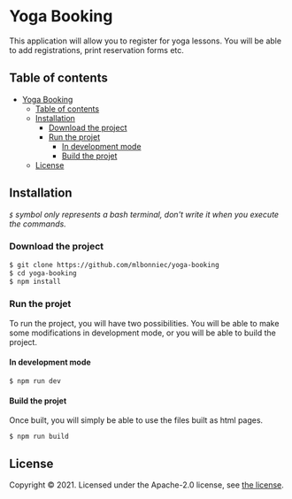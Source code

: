 # Yoga Booking
This application will allow you to register for yoga lessons. You will be able to add registrations, print reservation forms etc.

## Table of contents
- [Yoga Booking](#yoga-booking)
	- [Table of contents](#table-of-contents)
	- [Installation](#installation)
		- [Download the project](#download-the-project)
		- [Run the projet](#run-the-projet)
			- [In development mode](#in-development-mode)
			- [Build the projet](#build-the-projet)
	- [License](#license)

## Installation
*`$` symbol only represents a bash terminal, don't write it when you execute the commands.*

### Download the project
```bash
$ git clone https://github.com/mlbonniec/yoga-booking
$ cd yoga-booking
$ npm install
```

### Run the projet
To run the project, you will have two possibilities. You will be able to make some modifications in development mode, or you will be able to build the project.

#### In development mode
```
$ npm run dev
```

#### Build the projet
Once built, you will simply be able to use the files built as html pages.
```
$ npm run build
```

## License
Copyright © 2021. Licensed under the Apache-2.0 license, see [the license](./LICENSE).
